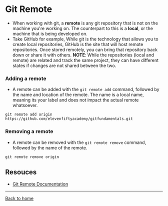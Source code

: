 # Git Remote
- When working with git, a **remote** is any git repository that is not on the machine you're working on. The counterpart to this is a **local**, or the machine that is being developed on.
- Take GitHub for example, While git is the technology that allows you to create local repositories, GitHub is the site that will host remote repositories. Once stored remotely, you can bring that repository back down or share it with others.
**NOTE**: While the repositories (local and remote) are related and track the same project, they can have different states if changes are not shared between the two.

### Adding a remote
- A remote can be added with the `git remote add` command, followed by the name and location of the remote. The name is a local name, meaning its your label and does not impact the actual remote whatsoever.
``` 
git remote add origin https://github.com/elevenfiftyacademy/gitfundamentals.git
```

### Removing a remote

- A remote can be removed with the `git remote remove` command, followed by the name of the remote.
```
git remote remove origin
```

## Resouces
- [Git Remote Documentation](https://git-scm.com/docs/git-remote)
---
[Back to home](../Readme.md)

